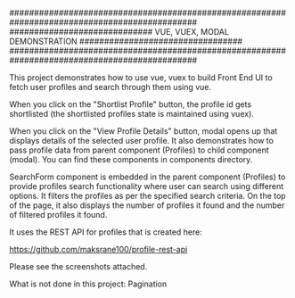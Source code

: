 ##############################################################################################
############################# VUE, VUEX, MODAL DEMONSTRATION #################################
##############################################################################################

This project demonstrates how to use vue, vuex to build Front End UI to fetch user profiles 
and search through them using vue.

When you click on the "Shortlist Profile" button, the profile id gets shortlisted (the shortlisted 
profiles state is maintained using vuex). 

When you click on the "View Profile Details" button, modal opens up that displays details of the 
selected user profile. It also demonstrates how to pass profile data from parent component (Profiles) 
to child component (modal). You can find these components in components directory.

SearchForm component is embedded in the parent component (Profiles) to provide profiles search 
functionality where user  can search using different options. It filters the profiles as per the 
specified search criteria. On the top of the page, it also displays the number of profiles it found and
the number of filtered profiles it found.

It uses the REST API for profiles that is created here:

https://github.com/maksrane100/profile-rest-api


Please see the screenshots attached.

What is not done in this project:
Pagination
